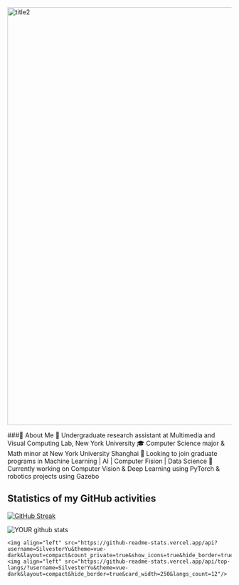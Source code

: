 <img width="937" alt="title2" src="https://user-images.githubusercontent.com/74582280/205226328-af37a0a9-028e-4be9-bd6a-6db820825afe.png">

###👋 About Me
💼 Undergraduate research assistant at Multimedia and Visual Computing Lab, New York University
🎓 Computer Science major & Math minor at New York University Shanghai
🔭 Looking to join graduate programs in Machine Learning | AI | Computer Fision | Data Science
🌱 Currently working on Computer Vision & Deep Learning using PyTorch & robotics projects using Gazebo


## Statistics of my GitHub activities

[![GitHub Streak](https://github-readme-streak-stats.herokuapp.com?user=SilvesterYu&theme=nord&hide_border=true)](https://git.io/streak-stats)

![YOUR github stats](https://github-readme-stats.vercel.app/api?username=USERNAME)


```
<img align="left" src="https://github-readme-stats.vercel.app/api?username=SilvesterYu&theme=vue-dark&layout=compact&count_private=true&show_icons=true&hide_border=true"/>
<img align="left" src="https://github-readme-stats.vercel.app/api/top-langs/?username=SilvesterYu&theme=vue-dark&layout=compact&hide_border=true&card_width=250&langs_count=12"/>
```

